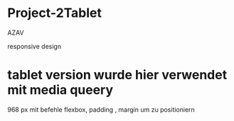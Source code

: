 # Project-2Tablet
AZAV

responsive design 
# tablet version wurde hier verwendet mit media queery 
968 px  mit befehle flexbox, padding , margin um zu positioniern

